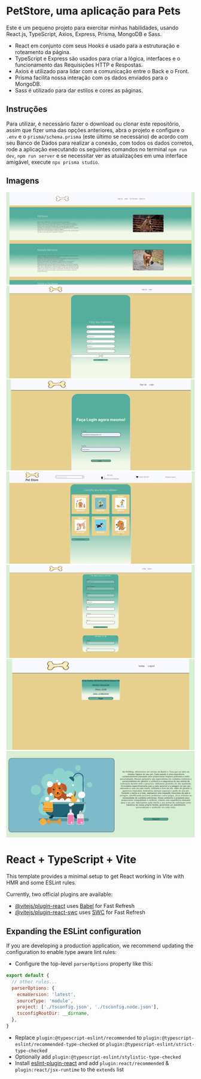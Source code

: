 # PetStore, uma aplicação para Pets

Este é um pequeno projeto para exercitar minhas habilidades, usando React.js, TypeScript, Axios, Express, Prisma, MongoDB e Sass.
* React em conjunto com seus Hooks é usado para a estruturação e roteamento da página.
* TypeScript e Express são usados para criar a lógica, interfaces e o funcionamento das Requisições HTTP e Respostas.
* Axios é utilizado para lidar com a comunicação entre o Back e o Front.
* Prisma facilita nossa interação com os dados enviados para o MongoDB.
* Sass é utilizado para dar estilos e cores as páginas.

## Instruções

Para utilizar, é necessário fazer o download ou clonar este repositório, assim que fizer uma das opções anteriores, abra o projeto e configure o `.env` e o `prisma/schema.prisma` (este último se necessário) de acordo com seu Banco de Dados para realizar a conexão, com todos os dados corretos, rode a aplicação executando os seguintes comandos no terminal `npm run dev`, `npm run server` e se necessitar ver as atualizações em uma interface amigável, execute `npx prisma studio`.

## Imagens

![HomePage](./src/imgs/HomePageVet.png)
![SignUp](./src/imgs/SignUpVet.png)
![Login](./src/imgs/LoginVet.png)
![Store](./src/imgs/StoreVet.png)
![Account](./src/imgs/AccountVet.png)
![Cart](./src/imgs/CartVet.png)
![Details](./src/imgs/DetailsVet.png)



# React + TypeScript + Vite

This template provides a minimal setup to get React working in Vite with HMR and some ESLint rules.

Currently, two official plugins are available:

- [@vitejs/plugin-react](https://github.com/vitejs/vite-plugin-react/blob/main/packages/plugin-react/README.md) uses [Babel](https://babeljs.io/) for Fast Refresh
- [@vitejs/plugin-react-swc](https://github.com/vitejs/vite-plugin-react-swc) uses [SWC](https://swc.rs/) for Fast Refresh

## Expanding the ESLint configuration

If you are developing a production application, we recommend updating the configuration to enable type aware lint rules:

- Configure the top-level `parserOptions` property like this:

```js
export default {
  // other rules...
  parserOptions: {
    ecmaVersion: 'latest',
    sourceType: 'module',
    project: ['./tsconfig.json', './tsconfig.node.json'],
    tsconfigRootDir: __dirname,
  },
}
```

- Replace `plugin:@typescript-eslint/recommended` to `plugin:@typescript-eslint/recommended-type-checked` or `plugin:@typescript-eslint/strict-type-checked`
- Optionally add `plugin:@typescript-eslint/stylistic-type-checked`
- Install [eslint-plugin-react](https://github.com/jsx-eslint/eslint-plugin-react) and add `plugin:react/recommended` & `plugin:react/jsx-runtime` to the `extends` list
